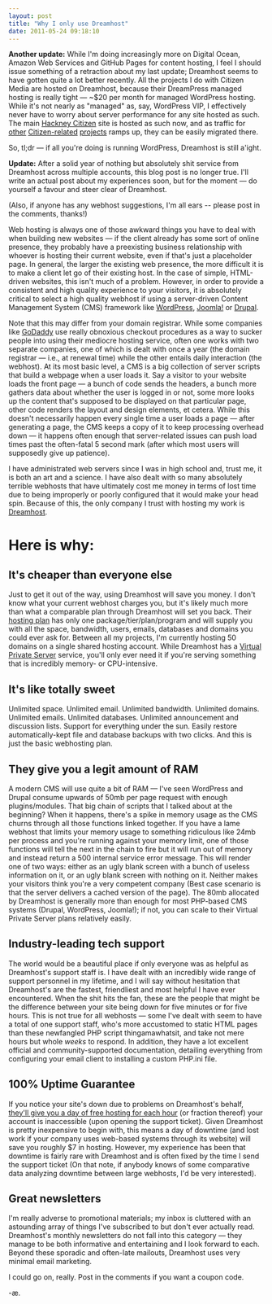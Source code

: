 ```yaml
---
layout: post
title: "Why I only use Dreamhost"
date: 2011-05-24 09:18:10
---
```



**Another update:** While I'm doing increasingly more on Digital Ocean, Amazon Web Services and GitHub Pages for content hosting, I feel I should issue something of a retraction about my last update; Dreamhost seems to have gotten quite a lot better recently. All the projects I do with Citizen Media are hosted on Dreamhost, because their DreamPress managed hosting is really tight — ~$20 per month for managed WordPress hosting. While it's not nearly as "managed" as, say, WordPress VIP, I effectively never have to worry about server performance for any site hosted as such. The main [Hackney Citizen](http://www.hackneycitizen.co.uk) site is hosted as such now, and as traffic for [other](http://www.eastendreview.co.uk) [Citizen-related](http://www.bestofhackney.com) [projects](http://www.eastendcitizen.co.uk) ramps up, they can be easily migrated there.

So, tl;dr — if all you're doing is running WordPress, Dreamhost is still a'ight.

<strong>Update:</strong> After a solid year of nothing but absolutely shit service from Dreamhost across multiple accounts, this blog post is no longer true. I'll write an actual post about my experiences soon, but for the moment — do yourself a favour and steer clear of Dreamhost.

(Also, if anyone has any webhost suggestions, I'm all ears -- please post in the comments, thanks!)

Web hosting is always one of those awkward things you have to deal with when building new websites — if the client already has some sort of online presence, they probably have a preexisting business relationship with whoever is hosting their current website, even if that's just a placeholder page. In general, the larger the existing web presence, the more difficult it is to make a client let go of their existing host. In the case of simple, HTML-driven websites, this isn't much of a problem. However, in order to provide a consistent and high quality experience to your visitors, it is absolutely critical to select a high quality webhost if using a server-driven Content Management System (CMS) framework like [WordPress](http://wordpress.org), [Joomla!](http://joomla.org) or [Drupal](http://drupal.org).

Note that this may differ from your domain registrar. While some companies like [GoDaddy](http://godaddy.com) use really obnoxious checkout procedures as a way to sucker people into using their mediocre hosting service, often one works with two separate companies, one of which is dealt with once a year (the domain registrar — i.e., at renewal time) while the other entails daily interaction (the webhost). At its most basic level, a CMS is a big collection of server scripts that build a webpage when a user loads it. Say a visitor to your website loads the front page — a bunch of code sends the headers, a bunch more gathers data about whether the user is logged in or not, some more looks up the content that's supposed to be displayed on that particular page, other code renders the layout and design elements, et cetera. While this doesn't necessarily happen every single time a user loads a page — after generating a page, the CMS keeps a copy of it to keep processing overhead down — it happens often enough that server-related issues can push load times past the often-fatal 5 second mark (after which most users will supposedly give up patience).

I have administrated web servers since I was in high school and, trust me, it is both an art and a science. I have also dealt with so many absolutely terrible webhosts that have ultimately cost me money in terms of lost time due to being improperly or poorly configured that it would make your head spin. Because of this, the only company I trust with hosting my work is [Dreamhost](http://www.dreamhost.com/r.cgi?329024).

# Here is why:

## It's cheaper than everyone else

Just to get it out of the way, using Dreamhost will save you money. I don't know what your current webhost charges you, but it's likely much more than what a comparable plan through Dreamhost will set you back. Their [hosting plan](http://www.dreamhost.com/hosting.html) has only one package/tier/plan/program and will supply you with all the space, bandwidth, users, emails, databases and domains you could ever ask for. Between all my projects, I'm currently hosting 50 domains on a single shared hosting account. While Dreamhost has a [Virtual Private Server](http://www.dreamhost.com/hosting-vps.html) service, you'll only ever need it if you're serving something that is incredibly memory- or CPU-intensive.

## It's like totally sweet

Unlimited space. Unlimited email. Unlimited bandwidth. Unlimited domains. Unlimited emails. Unlimited databases. Unlimited announcement and discussion lists. Support for everything under the sun. Easily restore automatically-kept file and database backups with two clicks. And this is just the basic webhosting plan.

## They give you a legit amount of RAM

A modern CMS will use quite a bit of RAM — I've seen WordPress and Drupal consume upwards of 50mb per page request with enough plugins/modules. That big chain of scripts that I talked about at the beginning? When it happens, there's a spike in memory usage as the CMS churns through all those functions linked together. If you have a lame webhost that limits your memory usage to something ridiculous like 24mb per process and you're running against your memory limit, one of those functions will tell the next in the chain to fire but it will run out of memory and instead return a 500 internal service error message. This will render one of two ways: either as an ugly blank screen with a bunch of useless information on it, or an ugly blank screen with nothing on it. Neither makes your visitors think you're a very competent company (Best case scenario is that the server delivers a cached version of the page). The 80mb allocated by Dreamhost is generally more than enough for most PHP-based CMS systems (Drupal, WordPress, Joomla!); if not, you can scale to their Virtual Private Server plans relatively easily. 

## Industry-leading tech support

The world would be a beautiful place if only everyone was as helpful as Dreamhost's support staff is. I have dealt with an incredibly wide range of support personnel in my lifetime, and I will say without hesitation that Dreamhost's are the fastest, friendliest and most helpful I have ever encountered. When the shit hits the fan, these are the people that might be the difference between your site being down for five minutes or for five hours. This is not true for all webhosts — some I've dealt with seem to have a total of one support staff, who's more accustomed to static HTML pages than these newfangled PHP script thingamawhatsit, and take not mere hours but whole *weeks* to respond. In addition, they have a lot excellent official and community-supported documentation, detailing everything from configuring your email client to installing a custom PHP.ini file.

## 100% Uptime Guarantee 

If you notice your site's down due to problems on Dreamhost's behalf, [they'll give you a day of free hosting for each hour](http://www.dreamhost.com/hosting-100-percent-uptime-guarantee.html) (or fraction thereof) your account is inaccessible (upon opening the support ticket). Given Dreamhost is pretty inexpensive to begin with, this means a day of downtime (and lost work if your company uses web-based systems through its website) will save you roughly $7 in hosting. However, my experience has been that downtime is fairly rare with Dreamhost and is often fixed by the time I send the support ticket (On that note, if anybody knows of some comparative data analyzing downtime between large webhosts, I'd be very interested).

## Great newsletters

I'm really adverse to promotional materials; my inbox is cluttered with an astounding array of things I've subscribed to but don't ever actually read. Dreamhost's monthly newsletters do not fall into this category — they manage to be both informative and entertaining and I look forward to each. Beyond these sporadic and often-late mailouts, Dreamhost uses very minimal email marketing.

I could go on, really. Post in the comments if you want a coupon code.

-æ.